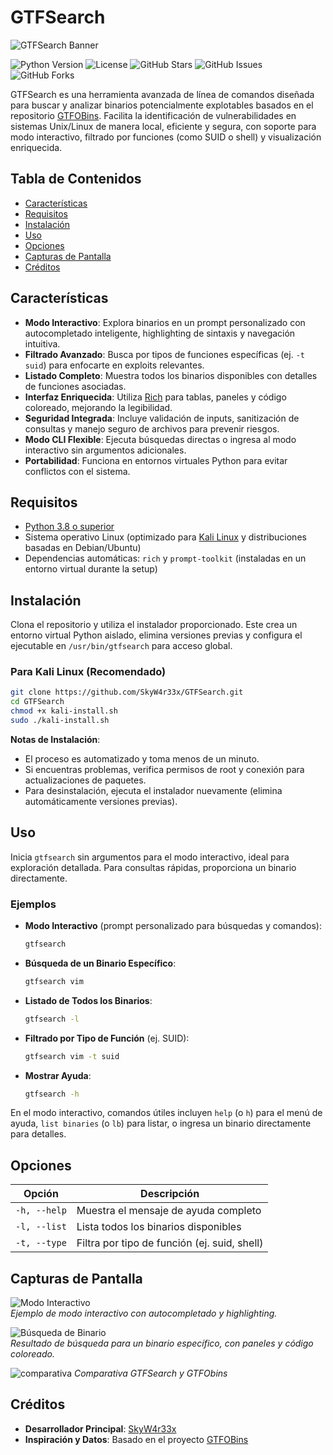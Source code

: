 
# GTFSearch

![GTFSearch Banner](https://i.imgur.com/eKrVtqQ.png)

![Python Version](https://img.shields.io/badge/Python-3.8%2B-blue.svg?style=flat-square)
![License](https://img.shields.io/badge/License-MIT-green.svg?style=flat-square)
![GitHub Stars](https://img.shields.io/github/stars/SkyW4r33x/GTFSearch?style=flat-square&color=brightgreen)
![GitHub Issues](https://img.shields.io/github/issues/SkyW4r33x/GTFSearch?style=flat-square&color=yellow)
![GitHub Forks](https://img.shields.io/github/forks/SkyW4r33x/GTFSearch?style=flat-square)

GTFSearch es una herramienta avanzada de línea de comandos diseñada para buscar y analizar binarios potencialmente explotables basados en el repositorio [GTFOBins](https://gtfobins.github.io/). Facilita la identificación de vulnerabilidades en sistemas Unix/Linux de manera local, eficiente y segura, con soporte para modo interactivo, filtrado por funciones (como SUID o shell) y visualización enriquecida.

## Tabla de Contenidos

- [Características](#características)
- [Requisitos](#requisitos)
- [Instalación](#instalación)
- [Uso](#uso)
- [Opciones](#opciones)
- [Capturas de Pantalla](#capturas-de-pantalla)
- [Créditos](#créditos)
## Características

- **Modo Interactivo**: Explora binarios en un prompt personalizado con autocompletado inteligente, highlighting de sintaxis y navegación intuitiva.
- **Filtrado Avanzado**: Busca por tipos de funciones específicas (ej. `-t suid`) para enfocarte en exploits relevantes.
- **Listado Completo**: Muestra todos los binarios disponibles con detalles de funciones asociadas.
- **Interfaz Enriquecida**: Utiliza [Rich](https://rich.readthedocs.io/en/stable/) para tablas, paneles y código coloreado, mejorando la legibilidad.
- **Seguridad Integrada**: Incluye validación de inputs, sanitización de consultas y manejo seguro de archivos para prevenir riesgos.
- **Modo CLI Flexible**: Ejecuta búsquedas directas o ingresa al modo interactivo sin argumentos adicionales.
- **Portabilidad**: Funciona en entornos virtuales Python para evitar conflictos con el sistema.

## Requisitos

- [Python 3.8 o superior](https://www.python.org/downloads/)
- Sistema operativo Linux (optimizado para [Kali Linux](https://www.kali.org/) y distribuciones basadas en Debian/Ubuntu)
- Dependencias automáticas: `rich` y `prompt-toolkit` (instaladas en un entorno virtual durante la setup)

## Instalación

Clona el repositorio y utiliza el instalador proporcionado. Este crea un entorno virtual Python aislado, elimina versiones previas y configura el ejecutable en `/usr/bin/gtfsearch` para acceso global.

### Para Kali Linux (Recomendado)

```bash
git clone https://github.com/SkyW4r33x/GTFSearch.git
cd GTFSearch
chmod +x kali-install.sh
sudo ./kali-install.sh
```

**Notas de Instalación**:
- El proceso es automatizado y toma menos de un minuto.
- Si encuentras problemas, verifica permisos de root y conexión para actualizaciones de paquetes.
- Para desinstalación, ejecuta el instalador nuevamente (elimina automáticamente versiones previas).

## Uso

Inicia `gtfsearch` sin argumentos para el modo interactivo, ideal para exploración detallada. Para consultas rápidas, proporciona un binario directamente.

### Ejemplos

- **Modo Interactivo** (prompt personalizado para búsquedas y comandos):
  ```bash
  gtfsearch
  ```

- **Búsqueda de un Binario Específico**:
  ```bash
  gtfsearch vim
  ```

- **Listado de Todos los Binarios**:
  ```bash
  gtfsearch -l
  ```

- **Filtrado por Tipo de Función** (ej. SUID):
  ```bash
  gtfsearch vim -t suid
  ```

- **Mostrar Ayuda**:
  ```bash
  gtfsearch -h
  ```

En el modo interactivo, comandos útiles incluyen `help` (o `h`) para el menú de ayuda, `list binaries` (o `lb`) para listar, o ingresa un binario directamente para detalles.

## Opciones

| Opción             | Descripción                                      |
|--------------------|--------------------------------------------------|
| `-h, --help`       | Muestra el mensaje de ayuda completo             |
| `-l, --list`       | Lista todos los binarios disponibles             |
| `-t, --type`       | Filtra por tipo de función (ej. suid, shell)     |

## Capturas de Pantalla



![Modo Interactivo](https://i.imgur.com/B89HAGr.png)  
*Ejemplo de modo interactivo con autocompletado y highlighting.*



![Búsqueda de Binario](https://i.imgur.com/mAz4CUF.png)  
*Resultado de búsqueda para un binario específico, con paneles y código coloreado.*



![comparativa](https://imgur.com/uJ7l0e2.png)
*Comparativa GTFSearch y GTFObins*

## Créditos

- **Desarrollador Principal**: [SkyW4r33x](https://github.com/SkyW4r33x)
- **Inspiración y Datos**: Basado en el proyecto [GTFOBins](https://gtfobins.github.io/)
